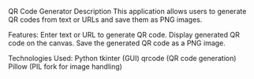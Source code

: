 QR Code Generator
Description
This application allows users to generate QR codes from text or URLs and save them as PNG images.

Features:
Enter text or URL to generate QR code.
Display generated QR code on the canvas.
Save the generated QR code as a PNG image.

Technologies Used:
Python
tkinter (GUI)
qrcode (QR code generation)
Pillow (PIL fork for image handling)
